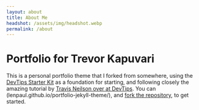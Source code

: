 ```yaml
---
layout: about
title: About Me
headshot: /assets/img/headshot.webp
permalink: /about
---
```


# Portfolio for Trevor Kapuvari

This is a personal portfolio theme that I forked from somewhere, using the [DevTips Starter Kit](http://devtipsstarterkit.com/) as a foundation for starting, and following closely the amazing tutorial by [Travis Neilson over at DevTips](https://www.youtube.com/watch?v=T6jKLsxbFg4&list=PL0CB3OvPhDA_STygmp3sDenx3UpdOMk7P). You can (lenpaul.github.io/portfolio-jekyll-theme/), and [fork the repository](https://github.com/LeNPaul/portfolio-jekyll-theme/fork), to get started.
